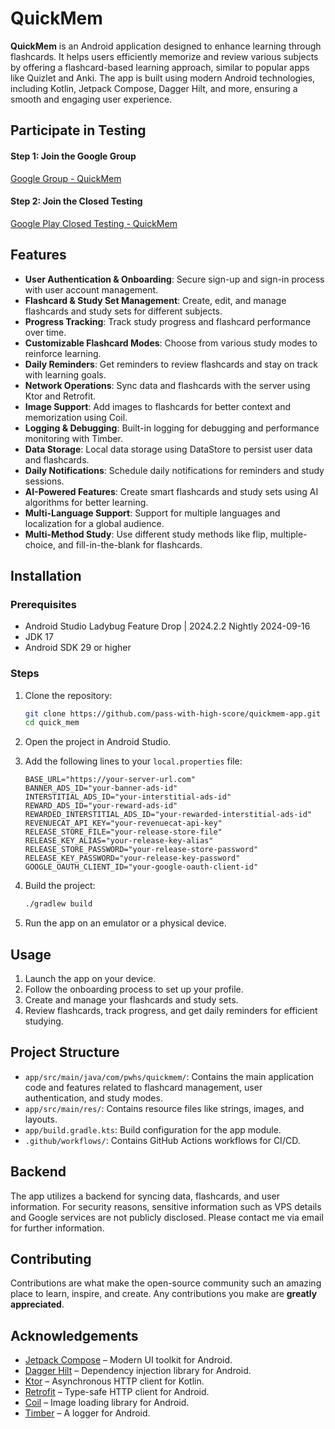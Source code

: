 # QuickMem

**QuickMem** is an Android application designed to enhance learning through flashcards. It helps
users efficiently memorize and review various subjects by offering a flashcard-based learning
approach, similar to popular apps like Quizlet and Anki. The app is built using modern Android
technologies, including Kotlin, Jetpack Compose, Dagger Hilt, and more, ensuring a smooth and
engaging user experience.

## Participate in Testing

#### Step 1: Join the Google Group

[Google Group - QuickMem](https://groups.google.com/g/quickmem)

#### Step 2: Join the Closed Testing

[Google Play Closed Testing - QuickMem](https://play.google.com/apps/testing/com.pwhs.quickmem)

## Features

- **User Authentication & Onboarding**: Secure sign-up and sign-in process with user account
  management.
- **Flashcard & Study Set Management**: Create, edit, and manage flashcards and study sets for
  different subjects.
- **Progress Tracking**: Track study progress and flashcard performance over time.
- **Customizable Flashcard Modes**: Choose from various study modes to reinforce learning.
- **Daily Reminders**: Get reminders to review flashcards and stay on track with learning goals.
- **Network Operations**: Sync data and flashcards with the server using Ktor and Retrofit.
- **Image Support**: Add images to flashcards for better context and memorization using Coil.
- **Logging & Debugging**: Built-in logging for debugging and performance monitoring with Timber.
- **Data Storage**: Local data storage using DataStore to persist user data and flashcards.
- **Daily Notifications**: Schedule daily notifications for reminders and study sessions.
- **AI-Powered Features**: Create smart flashcards and study sets using AI algorithms for better
  learning.
- **Multi-Language Support**: Support for multiple languages and localization for a global audience.
- **Multi-Method Study**: Use different study methods like flip, multiple-choice, and
  fill-in-the-blank for flashcards.

## Installation

### Prerequisites

- Android Studio Ladybug Feature Drop | 2024.2.2 Nightly 2024-09-16
- JDK 17
- Android SDK 29 or higher

### Steps

1. Clone the repository:
   ```sh
   git clone https://github.com/pass-with-high-score/quickmem-app.git
   cd quick_mem
   ```

2. Open the project in Android Studio.

3. Add the following lines to your `local.properties` file:
   ```properties
   BASE_URL="https://your-server-url.com"
   BANNER_ADS_ID="your-banner-ads-id"
   INTERSTITIAL_ADS_ID="your-interstitial-ads-id"
   REWARD_ADS_ID="your-reward-ads-id"
   REWARDED_INTERSTITIAL_ADS_ID="your-rewarded-interstitial-ads-id"
   REVENUECAT_API_KEY="your-revenuecat-api-key"
   RELEASE_STORE_FILE="your-release-store-file"
   RELEASE_KEY_ALIAS="your-release-key-alias"
   RELEASE_STORE_PASSWORD="your-release-store-password"
   RELEASE_KEY_PASSWORD="your-release-key-password"
   GOOGLE_OAUTH_CLIENT_ID="your-google-oauth-client-id"
   ```

4. Build the project:
   ```sh
   ./gradlew build
   ```

5. Run the app on an emulator or a physical device.

## Usage

1. Launch the app on your device.
2. Follow the onboarding process to set up your profile.
3. Create and manage your flashcards and study sets.
4. Review flashcards, track progress, and get daily reminders for efficient studying.

## Project Structure

- `app/src/main/java/com/pwhs/quickmem/`: Contains the main application code and features related to
  flashcard management, user authentication, and study modes.
- `app/src/main/res/`: Contains resource files like strings, images, and layouts.
- `app/build.gradle.kts`: Build configuration for the app module.
- `.github/workflows/`: Contains GitHub Actions workflows for CI/CD.

## Backend

The app utilizes a backend for syncing data, flashcards, and user information. For security reasons,
sensitive information such as VPS details and Google services are not publicly disclosed. Please
contact me via email for further information.

## Contributing

Contributions are what make the open-source community such an amazing place to learn, inspire, and
create. Any contributions you make are **greatly appreciated**.

## Acknowledgements

- [Jetpack Compose](https://developer.android.com/jetpack/compose) – Modern UI toolkit for Android.
- [Dagger Hilt](https://dagger.dev/hilt/) – Dependency injection library for Android.
- [Ktor](https://ktor.io/) – Asynchronous HTTP client for Kotlin.
- [Retrofit](https://square.github.io/retrofit/) – Type-safe HTTP client for Android.
- [Coil](https://coil-kt.github.io/coil/) – Image loading library for Android.
- [Timber](https://github.com/JakeWharton/timber) – A logger for Android.

